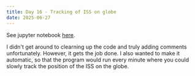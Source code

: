 ```yaml
---
title: Day 16 - Tracking of ISS on globe
date: 2025-06-27
---
```

See jupyter notebook [here](https://hub.2i2c.mybinder.org/user/jonskogland-1000daysofcoding-tgi6eawy/lab/tree/daily-projects/day16_20250627/Day16.ipynb).

I didn't get around to clearning up the code and truly adding comments unfortunately. However, it gets the job done. 
I also wanted to make it automatic, so that the program would run every minute where you could slowly track the position of the ISS on the globe.